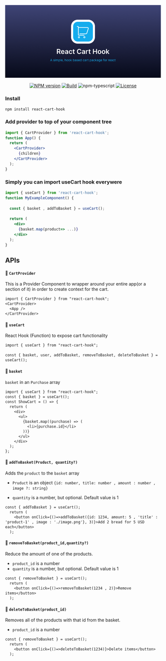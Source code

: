 
<div align="center">
        <a href="https://github.com/DevAnsar/react-cart-hook" title="React Cart Hook - Simple React cart provider">
            <img src="./src/react-hook-form.png" alt="React Hook Cart Logo - React hook custom hook for form validation" />
        </a>
</div>
<div align="center">

[![NPM version][npm-image]][npm-url]
[![Build][github-build]][github-build-url]
![npm-typescript]
[![License][github-license]][github-license-url]

</div>


### Install

    npm install react-cart-hook

### Add provider to top of your component tree

```jsx
import { CartProvider } from 'react-cart-hook';
function App() {
  return (
    <CartProvider>
      {children}
    </CartProvider>
  );
}
```

### Simply you can import useCart hook everywere

```jsx
import { useCart } from 'react-cart-hook';
function MyExampleComponent() {

  const { basket , addToBasket } = useCart();

  return (
    <div>
      {basket.map(product=> ...)}
    </div>
  );
}
```
<h2> APIs</h2>

#### 🔗 `CartProvider`

This is a Provider Component to wrapper around your entire app(or a section of it) in order to create context for the cart.


```tsx
import { CartProvider } from "react-cart-hook";
<CartProvider>
  <App />
</CartProvider>
```

#### 🔗 `useCart`

React Hook (Function) to expose cart functionality

```tsx
import { useCart } from "react-cart-hook";

const { basket, user, addToBasket, removeToBasket, deleteToBasket } = useCart();

```

#### 🔗 `basket`

`basket` in an `Purchase` array

```tsx
import { useCart } from "react-cart-hook";
const { basket } = useCart();
const ShowCart = () => {
  return (
    <div>
      <ul>
        {basket.map((purchase) => (
          <li>{purchase.id}</li>
        ))}
      </ul>
    </div>
  );
};
```

#### 🔗 `addToBasket(Pruduct, quantity?)`

Adds the `product` to the `basket` array

- `Pruduct` is an object `{id: number, title: number , amount : number , image ?: string}`

- `quantity` is a number, but optional. Default value is 1

```tsx
const { addToBasket } = useCart();
  return (
    <button onClick={()=>addToBasket({id: 1234, amount: 5 , 'title' : 'product-1' , image : './image.png'}, 3)}>Add 2 bread for 5 USD each</button>
  );
```
#### 🔗 `removeToBasket(product_id,quantity?)`

Reduce the amount of one of the products.

- `product_id` is a number
- `quantity` is a number, but optional. Default value is 1

```tsx
const { removeToBasket } = useCart();
  return (
    <button onClick={()=>removeToBasket(1234 , 2)}>Remove items</button>
  );
```

#### 🔗 `deleteToBasket(product_id)`

Removes all of the products with that id from the basket.

- `product_id` is a number

```tsx
const { removeToBasket } = useCart();
  return (
    <button onClick={()=>deleteToBasket(1234)}>Delete items</button>
  );
```

[npm-url]: https://www.npmjs.com/package/react-cart-hook
[npm-image]: https://img.shields.io/npm/v/react-cart-hook
[github-license]: https://img.shields.io/github/license/DevAnsar/react-cart-hook
[github-license-url]: https://github.com/DevAnsar/react-cart-hook/blob/main/LICENSE
[github-build]: https://github.com/DevAnsar/react-cart-hook/actions/workflows/publish.yml/badge.svg
[github-build-url]: https://github.com/DevAnsar/react-cart-hook/actions/workflows/publish.yml
[npm-typescript]: https://img.shields.io/npm/types/react-cart-hook